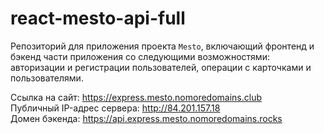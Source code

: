 # react-mesto-api-full
Репозиторий для приложения проекта `Mesto`, включающий фронтенд и бэкенд части приложения со следующими возможностями: авторизации и регистрации пользователей, операции с карточками и пользователями.  
  
Ссылка на сайт: https://express.mesto.nomoredomains.club  
Публичный IP-адрес сервера: http://84.201.157.18  
Домен бэкенда: https://api.express.mesto.nomoredomains.rocks  
